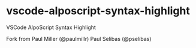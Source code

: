 # vscode-alposcript-syntax-highlight
VSCode AlpoScript Syntax Highlight

Fork from
Paul Miller (@paulmillr)
Paul Selibas (@pselibas)
